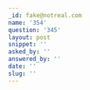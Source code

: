 ```yaml
---
_id: fake@notreal.com
name: '354'
question: '345'
layout: post
snippet: ''
asked_by: ''
answered_by: ''
date: ''
slug: ''
---
```


